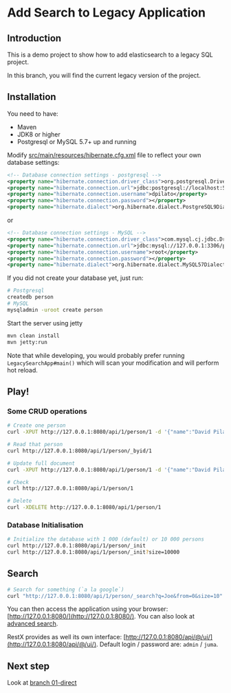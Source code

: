 Add Search to Legacy Application
================================

Introduction
------------

This is a demo project to show how to add elasticsearch to a legacy SQL project.

In this branch, you will find the current legacy version of the project.


Installation
------------

You need to have:

* Maven
* JDK8 or higher
* Postgresql or MySQL 5.7+ up and running

Modify [src/main/resources/hibernate.cfg.xml](src/main/resources/hibernate.cfg.xml) file to reflect
your own database settings:

```xml
<!-- Database connection settings - postgresql -->
<property name="hibernate.connection.driver_class">org.postgresql.Driver</property>
<property name="hibernate.connection.url">jdbc:postgresql://localhost:5432/dpilato</property>
<property name="hibernate.connection.username">dpilato</property>
<property name="hibernate.connection.password"></property>
<property name="hibernate.dialect">org.hibernate.dialect.PostgreSQL9Dialect</property>
```

or

```xml
<!-- Database connection settings - MySQL -->
<property name="hibernate.connection.driver_class">com.mysql.cj.jdbc.Driver</property>
<property name="hibernate.connection.url">jdbc:mysql://127.0.0.1:3306/person?serverTimezone=UTC&amp;useSSL=false</property>
<property name="hibernate.connection.username">root</property>
<property name="hibernate.connection.password"></property>
<property name="hibernate.dialect">org.hibernate.dialect.MySQL57Dialect</property>
```

If you did not create your database yet, just run:

```sh
# Postgresql
createdb person
# MySQL
mysqladmin -uroot create person
```


Start the server using jetty

```sh
mvn clean install
mvn jetty:run
```

Note that while developing, you would probably prefer running `LegacySearchApp#main()`
which will scan your modification and will perform hot reload.

Play!
-----

### Some CRUD operations

```sh
# Create one person
curl -XPUT http://127.0.0.1:8080/api/1/person/1 -d '{"name":"David Pilato"}'

# Read that person
curl http://127.0.0.1:8080/api/1/person/_byid/1

# Update full document
curl -XPUT http://127.0.0.1:8080/api/1/person/1 -d '{"name":"David Pilato", "children":3}'

# Check
curl http://127.0.0.1:8080/api/1/person/1

# Delete
curl -XDELETE http://127.0.0.1:8080/api/1/person/1
```

### Database Initialisation

```sh
# Initialize the database with 1 000 (default) or 10 000 persons
curl http://127.0.0.1:8080/api/1/person/_init
curl http://127.0.0.1:8080/api/1/person/_init?size=10000
```

## Search

```sh
# Search for something (`a la google`)
curl "http://127.0.0.1:8080/api/1/person/_search?q=Joe&from=0&size=10"
```

You can then access the application using your browser: [http://127.0.0.1:8080/](http://127.0.0.1:8080/).
You can also look at [advanced search](http://127.0.0.1:8080/#/advanced).

RestX provides as well its own interface: [http://127.0.0.1:8080/api/@/ui/](http://127.0.0.1:8080/api/@/ui/).
Default login / password are: `admin` / `juma`.

Next step
---------

Look at [branch 01-direct](https://github.com/dadoonet/legacy-search/tree/01-direct)
